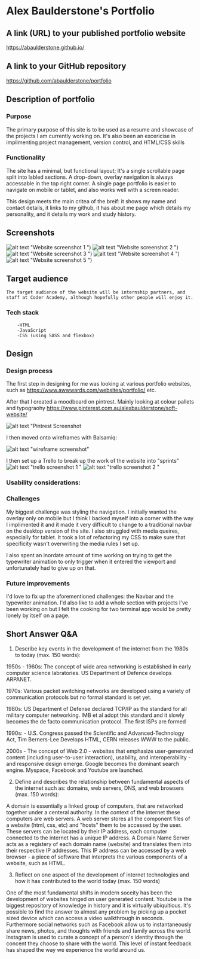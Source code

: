 # Alex Baulderstone's Portfolio

## A link (URL) to your published portfolio website

https://abaulderstone.github.io/






## A link to your GitHub repository 

https://github.com/abaulderstone/portfolio


## Description of portfolio
    
### Purpose


The primary purpose of this site is to be used as a resume and showcase of the projects I am currently working on. It's also been an excericise in implimenting project management, version control, and HTML/CSS skills 

### Functionality 

The site has a minimal, but functional layout; It's a single scrollable page split into labled sections. A drop-down, overlay navigation is always accessable in the top right corner. A single page portfolio is easier to navigate on mobile or tablet, and also works well with a screen reader. 

This design meets the main critea of the breif: it shows my name and contact details, it links to my github, it has about me page which details my personality, and it details my work and study history. 

  
## Screenshots


![alt text](docs/screenshot1.png) "Website screenshot 1 ")
![alt text](docs/screenshot2.png) "Website screenshot 2 ")
![alt text](docs/screenshot3.png) "Website screenshot 3 ")
![alt text](docs/screenshot4.png) "Website screenshot 4 ")
![alt text](docs/screenshot5.png) "Website screenshot 5 ")




    


## Target audience

    The target audience of the website will be internship partners, and staff at Coder Academy, although hopefully other people will enjoy it. 




### Tech stack

        -HTML
        -JavaScript
        -CSS (using SASS and flexbox)

## Design


### Design process

The first step in designing for me was looking at various portfolio websites, such as https://www.awwwards.com/websites/portfolio/ etc. 

After that I created a moodboard on pintrest. Mainly looking at colour pallets and typograohy https://www.pinterest.com.au/alexbaulderstone/soft-website/

![alt text](docs/pintrest.png) "Pintrest Screenshot
    
I then moved onto wireframes with Balsamiq:

![alt text](docs/wireframe.png) "wireframe screenshot"

I then set up a Trello to break up the work of the website into "sprints" 
![alt text](docs/trello1.png) "trello screenshot 1 "
![alt text](docs/trello2.png) "trello screenshot 2 "


    



### Usability considerations:

### Challenges
My biggest challenge was styling the navigation. I initially wanted the overlay only on mobile but I think I backed myself into a corner with the way I implimented it and it made it very difficult to change to a traditional navbar on the desktop version of the site. 
I also struggled with media queires, especially for tablet. It took a lot of refactoring my CSS to make sure that specificity wasn't overwriting the media rules I set up. 

I also spent an inordate amount of time working on trying to get the typewriter animation to only trigger when it entered the viewport and unfortunately had to give up on that. 

### Future improvements
I'd love to fix up the aforementioned challenges: the Navbar and the typewriter animation. I'd also like to add a whole section with projects I've been working on but I felt the cooking for two terminal app would be pretty lonely by itself on a page. 





## Short Answer Q&A


1. Describe key events in the development of the internet from the 1980s to today (max. 150 words):

1950s - 1960s: The concept of wide area networking is established in early computer science labratories. US Department of Defence develops ARPANET.

1970s: Various packet switching networks are developed using a variety of communication protocols but no formal standard is set yet.

1980s: US Department of Defense declared TCP/IP as the standard for all military computer networking. IMB et al adopt this standard and it slowly becomes the de facto communication protocol. The first ISPs are formed 

1990s: - U.S. Congress passed the Scientific and Advanced-Technology Act, Tim Berners-Lee Develops HTML, CERN releases WWW to the public. 

2000s - The concept of Web 2.0 -  websites that emphasize user-generated content (including user-to-user interaction), usability, and interoperability -  and responsive design emerge. Google becomes the dominant search engine. Myspace, Facebook and Youtube are launched. 



2. Define and describes the relationship between fundamental aspects of the internet such as: domains, web servers, DNS, and web browsers (max. 150 words):

A domain is essentially a linked group of computers, that are networked together under a centeral authority. In the context of the internet these computers are web servers. A web server stores all the component files of a website (html, css, etc) and "hosts" them to be accessed by the user. These servers can be located by their IP address, each computer connected to the internet has a unique IP address. A Domain Name Server acts as a registery of each domain name (website) and translates them into their respective IP addresses. This IP address can be accessed by a web browser - a piece of software that interprets the various components of a website, such as HTML. 


3. Reflect on one aspect of the development of internet technologies and how it has contributed to the world today (max. 150 words)

One of the most fundamental shifts in modern soceity has been the development of websites hinged on user generated content. Youtube is the biggest repository of knowledge in history and it is virtually ubiquitious. It's possible to find the answer to almost any problem by picking up a pocket sized device which can access a video walkthrough in seconds. Furthermore social networks such as Facebook allow us to instantaneously share news, photos, and thoughts with friends and family across the world. Instagram is used to curate a concept of a person's identity through the concent they choose to share with the world. This level of instant feedback has shaped the way we experience the world around us.
